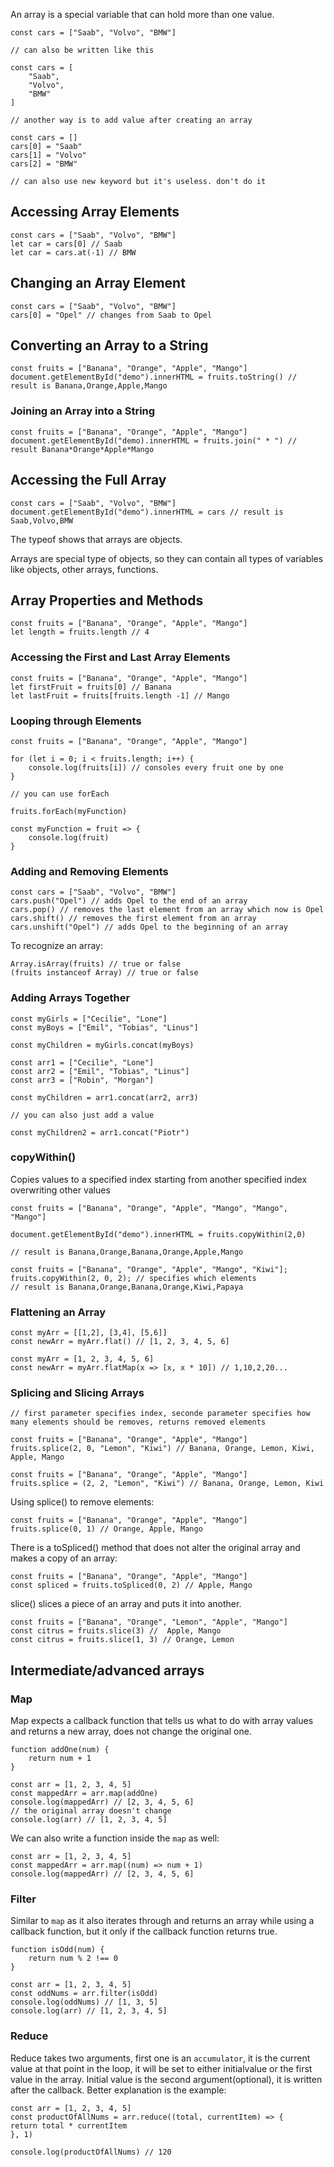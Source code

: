 An array is a special variable that can hold more than one value.

```
const cars = ["Saab", "Volvo", "BMW"]

// can also be written like this

const cars = [
	"Saab", 
	"Volvo",
	"BMW"
]

// another way is to add value after creating an array

const cars = []
cars[0] = "Saab"
cars[1] = "Volvo"
cars[2] = "BMW"

// can also use new keyword but it's useless. don't do it
```

## Accessing Array Elements

```
const cars = ["Saab", "Volvo", "BMW"]
let car = cars[0] // Saab
let car = cars.at(-1) // BMW
```

## Changing an Array Element

```
const cars = ["Saab", "Volvo", "BMW"]
cars[0] = "Opel" // changes from Saab to Opel
```

## Converting an Array to a String

```
const fruits = ["Banana", "Orange", "Apple", "Mango"]
document.getElementById("demo").innerHTML = fruits.toString() // result is Banana,Orange,Apple,Mango
```

### Joining an Array into a String

```
const fruits = ["Banana", "Orange", "Apple", "Mango"]
document.getElementById("demo).innerHTML = fruits.join(" * ") // result Banana*Orange*Apple*Mango
```
## Accessing the Full Array

```
const cars = ["Saab", "Volvo", "BMW"]
document.getElementById("demo").innerHTML = cars // result is Saab,Volvo,BMW
```

The typeof shows that arrays are objects.

Arrays are special type of objects, so they can contain all types of variables like objects, other arrays, functions.

## Array Properties and Methods

```
const fruits = ["Banana", "Orange", "Apple", "Mango"]
let length = fruits.length // 4
```

### Accessing the First and Last Array Elements

```
const fruits = ["Banana", "Orange", "Apple", "Mango"]
let firstFruit = fruits[0] // Banana
let lastFruit = fruits[fruits.length -1] // Mango
```

### Looping through Elements

```
const fruits = ["Banana", "Orange", "Apple", "Mango"]

for (let i = 0; i < fruits.length; i++) {
	console.log(fruits[i]) // consoles every fruit one by one
}

// you can use forEach

fruits.forEach(myFunction)

const myFunction = fruit => {
	console.log(fruit)
}
```

### Adding and Removing Elements 

```
const cars = ["Saab", "Volvo", "BMW"]
cars.push("Opel") // adds Opel to the end of an array
cars.pop() // removes the last element from an array which now is Opel
cars.shift() // removes the first element from an array
cars.unshift("Opel") // adds Opel to the beginning of an array
```

To recognize an array:

```
Array.isArray(fruits) // true or false
(fruits instanceof Array) // true or false
```

### Adding Arrays Together

```
const myGirls = ["Cecilie", "Lone"]
const myBoys = ["Emil", "Tobias", "Linus"]

const myChildren = myGirls.concat(myBoys)
```

```
const arr1 = ["Cecilie", "Lone"]
const arr2 = ["Emil", "Tobias", "Linus"]
const arr3 = ["Robin", "Morgan"]

const myChildren = arr1.concat(arr2, arr3)

// you can also just add a value

const myChildren2 = arr1.concat("Piotr")
```

### copyWithin()

Copies values to a specified index starting from another specified index overwriting other values 

```
const fruits = ["Banana", "Orange", "Apple", "Mango", "Mango", "Mango"]

document.getElementById("demo").innerHTML = fruits.copyWithin(2,0)

// result is Banana,Orange,Banana,Orange,Apple,Mango

const fruits = ["Banana", "Orange", "Apple", "Mango", "Kiwi"];  
fruits.copyWithin(2, 0, 2); // specifies which elements
// result is Banana,Orange,Banana,Orange,Kiwi,Papaya
```

### Flattening an Array

```
const myArr = [[1,2], [3,4], [5,6]]
const newArr = myArr.flat() // [1, 2, 3, 4, 5, 6]

const myArr = [1, 2, 3, 4, 5, 6]
const newArr = myArr.flatMap(x => [x, x * 10]) // 1,10,2,20...
```

### Splicing and Slicing Arrays

```
// first parameter specifies index, seconde parameter specifies how many elements should be removes, returns removed elements

const fruits = ["Banana", "Orange", "Apple", "Mango"]
fruits.splice(2, 0, "Lemon", "Kiwi") // Banana, Orange, Lemon, Kiwi, Apple, Mango

const fruits = ["Banana", "Orange", "Apple", "Mango"]
fruits.splice = (2, 2, "Lemon", "Kiwi") // Banana, Orange, Lemon, Kiwi
```

Using splice() to remove elements:

```
const fruits = ["Banana", "Orange", "Apple", "Mango"]
fruits.splice(0, 1) // Orange, Apple, Mango
```

There is a toSpliced() method that does not alter the original array and makes a copy of an array:

```
const fruits = ["Banana", "Orange", "Apple", "Mango"]
const spliced = fruits.toSpliced(0, 2) // Apple, Mango
```

slice() slices a piece of an array and puts it into another.

```
const fruits = ["Banana", "Orange", "Lemon", "Apple", "Mango"]
const citrus = fruits.slice(3) //  Apple, Mango
const citrus = fruits.slice(1, 3) // Orange, Lemon
```

## Intermediate/advanced arrays

### Map

Map expects a callback function that tells us what to do with array values and returns a new array, does not change the original one.

```
function addOne(num) {
	return num + 1
}

const arr = [1, 2, 3, 4, 5]
const mappedArr = arr.map(addOne)
console.log(mappedArr) // [2, 3, 4, 5, 6]
// the original array doesn't change
console.log(arr) // [1, 2, 3, 4, 5]
```

We can also write a function inside the `map` as well:

```
const arr = [1, 2, 3, 4, 5]
const mappedArr = arr.map((num) => num + 1)
console.log(mappedArr) // [2, 3, 4, 5, 6]
```

### Filter

Similar to `map` as it also iterates through and returns an array while using a callback function, but it only if the callback function returns true.

```
function isOdd(num) {
	return num % 2 !== 0
}

const arr = [1, 2, 3, 4, 5]
const oddNums = arr.filter(isOdd)
console.log(oddNums) // [1, 3, 5]
console.log(arr) // [1, 2, 3, 4, 5]
```

### Reduce

Reduce takes two arguments, first one is an `accumulator`, it is the current value at that point in the loop, it will be set to either initialvalue or the first value in the array.
Initial value is the second argument(optional), it is written after the callback. Better explanation is the example:

```
const arr = [1, 2, 3, 4, 5]
const productOfAllNums = arr.reduce((total, currentItem) => {
return total * currentItem
}, 1)

console.log(productOfAllNums) // 120
```